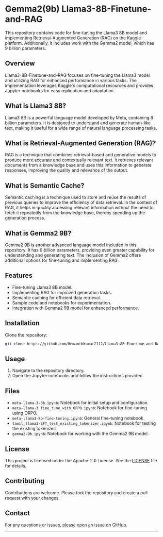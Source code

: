 # Gemma2(9b) Llama3-8B-Finetune-and-RAG

This repository contains code for fine-tuning the Llama3 8B model and implementing Retrieval-Augmented Generation (RAG) on the Kaggle platform. Additionally, it includes work with the Gemma2 model, which has 9 billion parameters.

## Overview

Llama3-8B-Finetune-and-RAG focuses on fine-tuning the Llama3 model and utilizing RAG for enhanced performance in various tasks. The implementation leverages Kaggle's computational resources and provides Jupyter notebooks for easy replication and adaptation.

## What is Llama3 8B?

Llama3 8B is a powerful language model developed by Meta, containing 8 billion parameters. It is designed to understand and generate human-like text, making it useful for a wide range of natural language processing tasks.

## What is Retrieval-Augmented Generation (RAG)?

RAG is a technique that combines retrieval-based and generative models to produce more accurate and contextually relevant text. It retrieves relevant documents from a knowledge base and uses this information to generate responses, improving the quality and relevance of the output.

## What is Semantic Cache?

Semantic caching is a technique used to store and reuse the results of previous queries to improve the efficiency of data retrieval. In the context of RAG, it helps in quickly accessing relevant information without the need to fetch it repeatedly from the knowledge base, thereby speeding up the generation process.

## What is Gemma2 9B?

Gemma2 9B is another advanced language model included in this repository. It has 9 billion parameters, providing even greater capability for understanding and generating text. The inclusion of Gemma2 offers additional options for fine-tuning and implementing RAG.

## Features

- Fine-tuning Llama3 8B model.
- Implementing RAG for improved generation tasks.
- Semantic caching for efficient data retrieval.
- Sample code and notebooks for experimentation.
- Integration with Gemma2 9B model for enhanced performance.

## Installation

Clone the repository:
```bash
git clone https://github.com/Hemanthkumar2112/Llama3-8B-Finetune-and-RAG.git
```

## Usage

1. Navigate to the repository directory.
2. Open the Jupyter notebooks and follow the instructions provided.

## Files

- `meta-llama-3-8b.ipynb`: Notebook for initial setup and configuration.
- `meta-llama-3_fine_tune_with_ORPO.ipynb`: Notebook for fine-tuning using ORPO.
- `meta-llama3-8b-fine-tuning.ipynb`: General fine-tuning notebook.
- `tamil_llama3-SFT_test_existing_tokenizer.ipynb`: Notebook for testing the existing tokenizer.
- `gemma2-9b.ipynb`: Notebook for working with the Gemma2 9B model.

## License

This project is licensed under the Apache-2.0 License. See the [LICENSE](LICENSE) file for details.

## Contributing

Contributions are welcome. Please fork the repository and create a pull request with your changes.
## Contact

For any questions or issues, please open an issue on GitHub.

---
